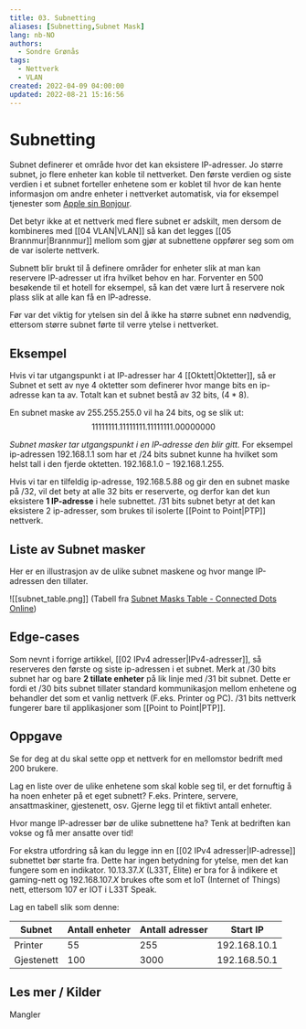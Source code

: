 ```yaml
---
title: 03. Subnetting
aliases: [Subnetting,Subnet Mask]
lang: nb-NO
authors:
  - Sondre Grønås
tags:
  - Nettverk
  - VLAN
created: 2022-04-09 04:00:00
updated: 2022-08-21 15:16:56
---
```

# Subnetting
Subnet definerer et område hvor det kan eksistere IP-adresser. Jo større subnet, jo flere enheter kan koble til nettverket. Den første verdien og siste verdien i et subnet forteller enhetene som er koblet til hvor de kan hente informasjon om andre enheter i nettverket automatisk, via for eksempel tjenester som [Apple sin Bonjour](https://developer.apple.com/bonjour/). 

Det betyr ikke at et nettverk med flere subnet er adskilt, men dersom de kombineres med [[04 VLAN|VLAN]] så kan det legges [[05 Brannmur|Brannmur]] mellom som gjør at subnettene oppfører seg som om de var isolerte nettverk.

Subnett blir brukt til å definere områder for enheter slik at man kan reservere IP-adresser ut ifra hvilket behov en har. Forventer en $500$ besøkende til et hotell for eksempel, så kan det være lurt å reservere nok plass slik at alle kan få en IP-adresse.

Før var det viktig for ytelsen sin del å ikke ha større subnet enn nødvendig, ettersom større subnet førte til verre ytelse i nettverket.


## Eksempel
Hvis vi tar utgangspunkt i at IP-adresser har 4 [[Oktett|Oktetter]], så er Subnet et sett av nye 4 oktetter som definerer hvor mange bits en ip-adresse kan ta av. Totalt kan et subnet bestå av 32 bits, ($4*8$).

En subnet maske av 255.255.255.0 vil ha 24 bits, og se slik ut:
$$
1111 1111 .1111 1111 .1111 1111 .0000 0000
$$

*Subnet masker tar utgangspunkt i en IP-adresse den blir gitt.*
For eksempel ip-adressen $192.168.1.1$ som har et $/24$ bits subnet kunne ha hvilket som helst tall i den fjerde oktetten. $192.168.1.0-192.168.1.255$.

Hvis vi tar en tilfeldig ip-adresse, $192.168.5.88$ og gir den en subnet maske på $/32$, vil det bety at alle 32 bits er reserverte, og derfor kan det kun eksistere **1 IP-adresse** i hele subnettet. $/31$ bits subnet betyr at det kan eksistere 2 ip-adresser, som brukes til isolerte [[Point to Point|PTP]] nettverk.


## Liste av Subnet masker
Her er en illustrasjon av de ulike subnet maskene og hvor mange IP-adressen den tillater.

![[subnet_table.png]]
(Tabell fra [Subnet Masks Table - Connected Dots Online](https://www.connecteddots.online/resources/blog/subnet-masks-table))


## Edge-cases
Som nevnt i forrige artikkel, [[02 IPv4 adresser|IPv4-adresser]], så reserveres den første og siste ip-adressen i et subnet. Merk at $/30$ bits subnet har og bare **2 tillate enheter** på lik linje med $/31$ bit subnet. Dette er fordi et $/30$ bits subnet tillater standard kommunikasjon mellom enhetene og behandler det som et vanlig nettverk (F.eks. Printer og PC). $/31$ bits nettverk fungerer bare til applikasjoner som [[Point to Point|PTP]].


## Oppgave
Se for deg at du skal sette opp et nettverk for en mellomstor bedrift med 200 brukere.

Lag en liste over de ulike enhetene som skal koble seg til, er det fornuftig å ha noen enheter på et eget subnett? F.eks. Printere, servere, ansattmaskiner, gjestenett, osv. Gjerne legg til et fiktivt antall enheter.

Hvor mange IP-adresser bør de ulike subnettene ha? Tenk at bedriften kan vokse og få mer ansatte over tid!

For ekstra utfordring så kan du legge inn en [[02 IPv4 adresser|IP-adresse]] subnettet bør starte fra. Dette har ingen betydning for ytelse, men det kan fungere som en indikator. $10.13.37.X$ (L33T, Elite) er bra for å indikere et gaming-nett og $192.168.107.X$ brukes ofte som et IoT (Internet of Things) nett, ettersom 107 er IOT i L33T Speak.

Lag en tabell slik som denne:

| Subnet | Antall enheter | Antall adresser | Start IP |
| -- | -- | -- | -- |
| Printer | 55 | 255 | 192.168.10.1 |
| Gjestenett | 100 | 3000 | 192.168.50.1 |


## Les mer / Kilder
Mangler